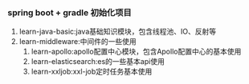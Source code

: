 ### spring boot + gradle 初始化项目

1. learn-java-basic:java基础知识模块，包含线程池、IO、反射等
2. learn-middleware:中间件的一些使用
    1. learn-apollo:apollo配置中心模块，包含Apollo配置中心的基本使用
    2. learn-elasticsearch:es的一些基本api使用
    3. learn-xxljob:xxl-job定时任务基本使用